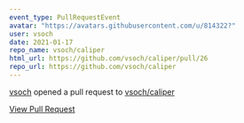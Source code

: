 ```yaml
---
event_type: PullRequestEvent
avatar: "https://avatars.githubusercontent.com/u/814322?"
user: vsoch
date: 2021-01-17
repo_name: vsoch/caliper
html_url: https://github.com/vsoch/caliper/pull/26
repo_url: https://github.com/vsoch/caliper
---
```


<a href='https://github.com/vsoch' target='_blank'>vsoch</a> opened a pull request to <a href='https://github.com/vsoch/caliper' target='_blank'>vsoch/caliper</a>

<a href='https://github.com/vsoch/caliper/pull/26' target='_blank'>View Pull Request</a>